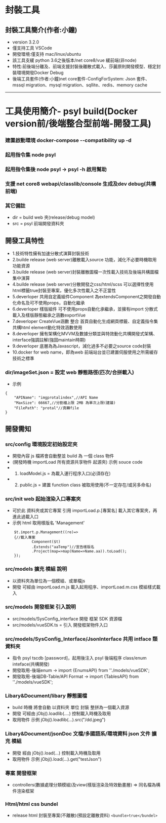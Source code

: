 # 封裝工具
## 封裝工具簡介(作者:小鐘)
- version 3.2.0
- 僅支持工具 VSCode
- 開發環境:僅支持 mac/linux/ubuntu
- 該工具支緩 python 3.6之後版本/net core8/vue 緩前端(非node)
- 特性:前後端分離及、前端支援封裝後離散式載入、莎麗原則開發模型、穩定封裝環境開發Docker Debug
- 後端工具套件(作者:小鐘)net core套件-ConfigForSystem: Json 套件、mssql migration、mysql migration、sqllite、redis、memory cache

***

# 工具使用簡介- psyl build(Docker version前/後端整合型前端-開發工具)
### 建置啟動環境  docker-compose --compatibility up -d
### 起用指令集 node psyl
### 起用指令集後 node psyl -> psyl -h 啟用幫助
### 支援 net core8 webapi/classlib/console 生成及dev debug(共構 前端)
### 其它備註
- dir = build web 夾(release/debug model)
- src = psyl 前端開發資料夾

## 開發工具特性
- 1.技術特性擁有加速分散式演算封裝技術
- 2.builde release (web server)離散載入source 功能，減化不必要時機取用功能資源
- 3.builde release (web server)封裝離散圖檔一次性載入技術及後端共構圖檔集中演算
- 4.builde release (web server)分散開發之css/html/scss 可以選擇性使用html標籤<builde>true</build>封裝至專案，優化多次性載入之不正當性
- 5.deverloper 共用自定義組件Component 為extendsComponent之開發自動化命名及可不使用props，自動化繼承
- 6.deverloper 樣版組件 可不使用props自動化承繼承，並擁有import 分散式載入及樣版靜態繼承之涵數exportVue
- 7.deverloper CreateVue涵數 整合 首頁自動化生成網頁標籤、自定義指令集共構html element動化特效涵數使用
- 8.deverloper 擁有架構化MVVM及數據分類並與特效動化共構開發式架構、interface強調註解(強固maintain時期)
- 9.deverloper 底層為為Javascript，減化過多不必要之source code封裝
- 10.docker for web name，即為web 前端站台並已建置伺服使用之所需緩存技術之標準

### dir/imageSet.json = 設定 web 靜態路徑(匹次/合拼載入)
- 示例
``` 
{
    "APIName": "imgprotalindex",//API Name
    "MaxSize": 66667,//分割檔上限 2MB 為單次上限(建議)
    "FilePath": "protal"//真轉file
}
```
## 開發需知
### src/config 環境設定初始設定夾
- 開發內容 js 檔將會自動整並 build 為 一個 class 物件
- (開發時機 importLoad 所有資源共享物件 起源夾)
示例 souce code
- 1. loadModel.js = 為載入運行程序入口(必須存在)
- 2. public.js = 建置 function class 被取用使用(不一定存在/或另多命名)

### src/init web 起始渲染入口專案夾
- 可於此 資料夾或其它專案 引用 importLoad.p.[專案名] 載入其它專案夾，再進此過載入口
- 示例 html 取用樣版名 'Management'
```
    $t.import.p.Management((re)=>
    {//載入專案
            Component($t)
            .Extends("aaTemp")//宣告樣版名
            .Project(map=>map(Name=>Name.aa)).toLoad();
    });
```
### src/models 擴充 模組 說明
- 以資料夾為單位為一個模組、或單檔js
- 開發 可經由 importLoad.m.js 載入起用程序、importLoad.m.css 模組樣式載入

### src/models 開發框架 引入說明
- src/models/SysConfig_interface 開發 框架 SDK 資源檔
- src/models/vueSDK.ts = 引入 開發框架物件入口

### src/models/SysConfig_Interface/JsonInterface 共用 intface 類 資料夾
- 指令 psyl tscdb [password]，起用後注入 psyl 後端程序 class/enum inteface(共構開發)
- 開發取用-後端enum                ->  import {EnumsAPI} from ''./models/vueSDK';
- 開發取用-後端DB-Table/API Format ->  import {TablesAPI} from ''./models/vueSDK';

### Libary&Document/libary 靜態圖檔
- build 時機 將會自動 以資料夾 單位 封裝 整拼為一個載入資源
- 開發 可經由 jObj().loadlib(....) 控制載入時機及取用
- 取用物件 示例 jObj().loadlib(...).src("/dd.jpeg")

### Libary&Document/jsonDoc 文檔/多國語系/環境資料 json 文件 擴充 模組
- 開發  經由 jObj().load(...) 控制載入時機及取用
- 取用物件 示例 jObj().load(...).get("testJson")

### 專案 開發框架
- controllers(數據處理分類模組)及view(樣版渲染及特效動畫層) => 同名檔為構件渲染框架

### Html/html css bundel
- release html 封裝至專案(不離散)(預設定離散資料)
```<bundle>true</bundel>```